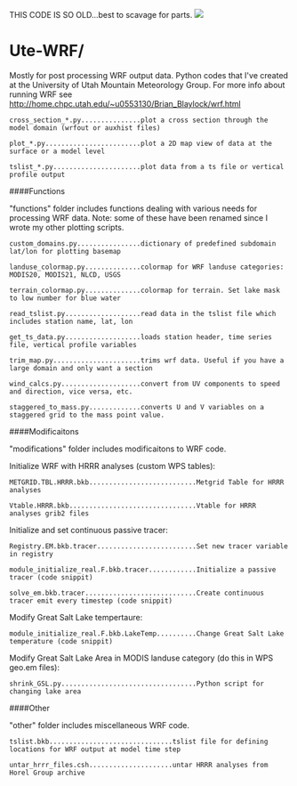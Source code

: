 THIS CODE IS SO OLD...best to scavage for parts.
![](https://github.com/blaylockbk/Ute_WRF/blob/master/rusty.jpg)

Ute-WRF/
==============

Mostly for post processing WRF output data.
Python codes that I've created at the University of Utah Mountain Meteorology Group.
For more info about running WRF see <http://home.chpc.utah.edu/~u0553130/Brian_Blaylock/wrf.html>

    cross_section_*.py...............plot a cross section through the model domain (wrfout or auxhist files)
    
    plot_*.py........................plot a 2D map view of data at the surface or a model level
    
    tslist_*.py......................plot data from a ts file or vertical profile output
    
    


####Functions

"functions" folder includes functions dealing with various needs for processing WRF data. Note: some of these have been renamed since I wrote my other plotting scripts.

    custom_domains.py................dictionary of predefined subdomain lat/lon for plotting basemap
    
    landuse_colormap.py..............colormap for WRF landuse categories: MODIS20, MODIS21, NLCD, USGS
    
    terrain_colormap.py..............colormap for terrain. Set lake mask to low number for blue water
    
    read_tslist.py...................read data in the tslist file which includes station name, lat, lon
    
    get_ts_data.py...................loads station header, time series file, vertical profile variables
    
    trim_map.py......................trims wrf data. Useful if you have a large domain and only want a section
    
    wind_calcs.py....................convert from UV components to speed and direction, vice versa, etc.
    
    staggered_to_mass.py.............converts U and V variables on a staggered grid to the mass point value.

####Modificaitons

"modifications" folder includes modificaitons to WRF code.

  Initialize WRF with HRRR analyses (custom WPS tables):
  
    METGRID.TBL.HRRR.bkb...........................Metgrid Table for HRRR analyses
    
    Vtable.HRRR.bkb................................Vtable for HRRR analyses grib2 files
    
    
  Initialize and set continuous passive tracer:
  
    Registry.EM.bkb.tracer.........................Set new tracer variable in registry
    
    module_initialize_real.F.bkb.tracer............Initialize a passive tracer (code snippit)
    
    solve_em.bkb.tracer............................Create continuous tracer emit every timestep (code snippit)
    
  Modify Great Salt Lake tempertaure:
  
    module_initialize_real.F.bkb.LakeTemp..........Change Great Salt Lake temperature (code snippit)
    
  Modify Great Salt Lake Area in MODIS landuse category (do this in WPS geo.em files):
  
    shrink_GSL.py..................................Python script for changing lake area
    
####Other

"other" folder includes miscellaneous WRF code.
    
    tslist.bkb...............................tslist file for defining locations for WRF output at model time step
    
    untar_hrrr_files.csh.....................untar HRRR analyses from Horel Group archive
